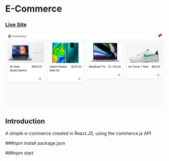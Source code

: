 # E-Commerce
### [Live Site](https://commerce-js.netlify.app/)

![eCommerce](https://github.com/kuzeofficial/ecommerc/blob/fase/Screenshot%20(15).png)

## Introduction
A simple e-commerce created in React.JS, using the commerce.js API

###npm install package.json

###npm start

